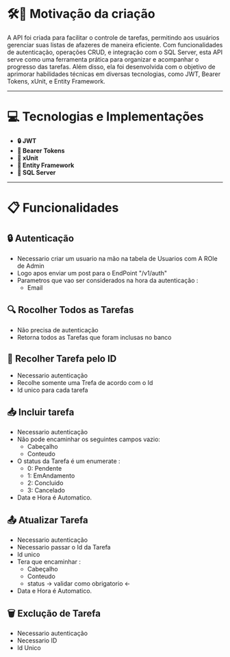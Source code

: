 # 🛠️🚀 Motivação da criação   

A API foi criada para facilitar o controle de tarefas, permitindo aos usuários gerenciar suas listas de afazeres de maneira eficiente. Com funcionalidades de autenticação, operações CRUD, e integração com o SQL Server, esta API serve como uma ferramenta prática para organizar e acompanhar o progresso das tarefas. Além disso, ela foi desenvolvida com o objetivo de aprimorar habilidades técnicas em diversas tecnologias, como JWT, Bearer Tokens, xUnit, e Entity Framework.

---

# 💻 Tecnologias e Implementações

- **🔒 JWT**
- **🔑 Bearer Tokens**
- **🧪 xUnit**
- **🔗 Entity Framework**
- **💾 SQL Server**

---

# 📋 Funcionalidades 


## 🔒 Autenticação

- Necessario criar um usuario na mão na tabela de Usuarios com A ROle de Admin
- Logo apos enviar um post para o EndPoint "/v1/auth"
- Parametros que vao ser considerados na hora da autenticação :
    - Email 

## 🔍 Rocolher Todos as Tarefas

- Não precisa de autenticação 
- Retorna todos as Tarefas que foram inclusas no banco 

## 🔎 Recolher Tarefa pelo ID 

- Necessario autenticação 
- Recolhe somente uma Trefa de acordo com o Id 
- Id unico para cada tarefa

## 📥 Incluir tarefa

- Necessario autenticação
- Não pode encaminhar os seguintes campos vazio: 
    - Cabeçalho 
    - Conteudo
- O status da Tarefa é um enumerate :
    - 0: Pendente
    - 1: EmAndamento
    - 2: Concluido
    - 3: Cancelado
- Data e Hora é Automatico.

## 📤 Atualizar Tarefa

- Necessario autenticação
- Necessario passar o Id da Tarefa
- Id unico
- Tera que encaminhar : 
    - Cabeçalho 
    - Conteudo 
    - status  -> validar como obrigatorio <- 
- Data e Hora é Automatico.

## 🗑️ Exclução de Tarefa

- Necessario autenticação
- Necessario ID
- Id Unico 


